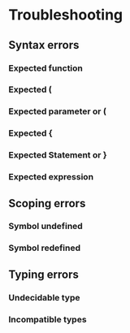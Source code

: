 # Troubleshooting

## Syntax errors

### Expected function

### Expected (

### Expected parameter or (

### Expected {

### Expected Statement or }

### Expected expression

## Scoping errors

### Symbol undefined

### Symbol redefined

## Typing errors

### Undecidable type

### Incompatible types
